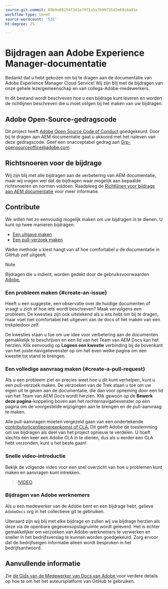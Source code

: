 ```yaml
---
source-git-commit: 89b9e89254f341e74f1a5a7b99735d2e69c8a91e
workflow-type: tm+mt
source-wordcount: '532'
ht-degree: 2%

---
```

# Bijdragen aan Adobe Experience Manager-documentatie

Bedankt dat u hebt gekozen om bij te dragen aan de documentatie van Adobe Experience Manager Cloud Service! Wij zijn blij met de bijdragen van onze gehele lezergemeenschap en van collega-Adobe-medewerkers.

In dit bestand wordt beschreven hoe u een bijdrage kunt leveren en worden de richtlijnen beschreven die u moet volgen bij het maken van uw bijdragen.

## Adobe Open-Source-gedragscode

Dit project heeft [Adobe Open Source Code of Conduct](code-of-conduct.md) goedgekeurd. Door bij te dragen aan AEM documentatie gaat u akkoord met het naleven van deze gedragscode. Geef een onacceptabel gedrag aan [Grp-opensourceoffice@adobe.com](mailto:Grp-opensourceoffice@adobe.com).

## Richtsnoeren voor de bijdrage

Wij zijn blij met alle bijdragen aan de verbetering van AEM documentatie, maar wij vragen wel dat de bijdragen waar mogelijk aan bepaalde richtsnoeren en normen voldoen. Raadpleeg de [Richtlijnen voor bijdrage aan AEM documentatie](guidelines.md) voor meer informatie.

## Contribute

We willen het zo eenvoudig mogelijk maken om uw bijdragen in te dienen. U kunt op twee manieren bijdragen:

* [Een uitgave maken](#create-an-issue)
* [Een pull-verzoek maken](#create-a-pull-request)

Welke methode u kiest hangt van af hoe comfortabel u de documentatie in GitHub zelf uitgeeft.

>[!NOTE]
>
>Bijdragen die u indient, worden gedekt door de gebruiksvoorwaarden [Adobe.](https://www.adobe.com/legal/terms.html)

### Een probleem maken {#create-an-issue}

Heeft u een suggestie, een observatie over de huidige documenten of vraagt u zich af hoe iets wordt beschreven? Maak vervolgens een probleem. De kwesties zijn ook uitstekend als u iets hebt om bij te dragen, maar voel niet comfortabel het uitgeven van de docs of het maken van een trekpleidooi zelf.

De kwesties staan u toe om uw idee voor verbetering aan de documenten gemakkelijk te beschrijven en een lid van het Team van AEM Docs kan het herzien. Klik eenvoudig op **Logeen een kwestie** verbinding bij de bovenkant van het juiste navigatievenster op om het even welke pagina om een kwestie tot stand te brengen.

### Een volledige aanvraag maken {#create-a-pull-request}

Als u een probleem ziet en precies weet hoe u dit kunt verhelpen, kunt u een pull-verzoek maken. De verzoeken van de Trek staan u toe om uw eigen uit te geven aan de documentatie, die dan voor opneming door een lid van het Team van AEM Docs wordt herzien. Klik gewoon op de **Bewerk deze pagina**-koppeling boven aan het rechternavigatievenster op een pagina om de voorgestelde wijzigingen aan te brengen en de pull-aanvraag te maken.

Alle pull-aanvragen moeten vergezeld gaan van een ondertekende [contributorlicentieovereenkomst of CLA.](https://opensource.adobe.com/cla.html)  Dit geeft Adobe de toestemming om uw bijdragen als deel van het project opnieuw te verdelen. U hoeft slechts één keer een Adobe CLA in te dienen, dus als u eerder een CLA hebt verzonden, kunt u het beste gaan!

### Snelle video-introductie

Bekijk de volgende video voor een snel overzicht van hoe u problemen kunt maken en aanvragen kunt intrekken.

>[!VIDEO](https://video.tv.adobe.com/v/27069)

### Bijdragen van Adobe werknemers

Als u een medewerker van de Adobe bent en een bijdrage hebt, gelieve `AdobeDocs` org in het collectieve git te gebruiken.

Uiteraard zijn wij blij met elke bijdrage en zullen wij uw bijdrage herzien als deze via de openbare gegevensopslagruimte wordt geleverd. Het is echter gemakkelijker om verzoeken van Adobe-werknemers te verwerken en sneller in het bedrijfsverslag te kunnen worden goedgekeurd. Zorg ervoor dat de bedrijfseigen informatie alleen wordt besproken in het bedrijfsantwoord.

## Aanvullende informatie

Zie [de Gids van de Medewerker van Docs van Adobe ](https://experienceleague.adobe.com/docs/contributor/contributor-guide/introduction.html) voor verdere details op hoe te om het het auteursplatform van GitHub te gebruiken.
